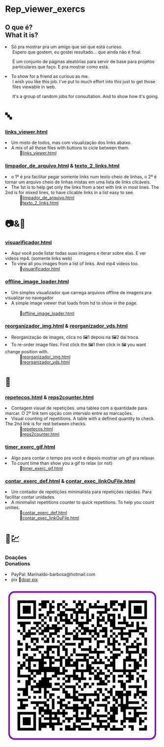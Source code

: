 # Rep_viewer_exercs


<h2>O que é?<br> What it is?</h2>
  <li>Só pra mostrar pra um amigo que sei que está curioso. <ul> Espero que gostem, eu gostei resultado... que ainda não é final.</ul><ul>É um conjunto de páginas aleatórias para servir de base para projetos particulares que faço. E pra mostrar como está.</ul></li>
<li>To show for a friend as curious as me. <ul> I wish you like this job. I've put to much effort into this just to get those files viewable in web. </ul><ul>It's a group of random jobs for consultation. And to show how it's going.</ul></li>

<div>
<h1>
🔤
</h1>
<h3><a target="_blank" href="https://htmlpreview.github.io/?https://github.com/magoexodia/Rep_viewer_exercs/blob/main/links_viewer.html">links_viewer.html</a></h3>
<li> Um misto de todos, mas com visualização dos links abaixo.
<li> A mix of all those files with buttons to cicle between them. 
<br>&nbsp;&nbsp;&nbsp;&nbsp;&nbsp;&nbsp;&nbsp;&nbsp;&nbsp;&nbsp;&nbsp;&nbsp;🔗<a target="_blank" href="https://htmlpreview.github.io/?https://github.com/magoexodia/Rep_viewer_exercs/blob/main/links_viewer.html">links_viewer.html</a>



<h3><a target="_blank" href="https://htmlpreview.github.io/?https://github.com/magoexodia/Rep_viewer_exercs/blob/main/limpador_de_arquivo.html">limpador_de_arquivo.html</a> & <a target="_blank" href="https://htmlpreview.github.io/?https://github.com/magoexodia/Rep_viewer_exercs/blob/main/texto_2_links.html">texto_2_links.html</a></h3>
<li> o 1º é pra facilitar pegar somente links num texto cheio de linhas, o 2º é tornar um arquivo cheio de linhas mistas em uma lista de links clicáveis.
<li> The 1st is to help get only the links from a text with link in most lines. The 2nd is for mixed lines, to have clicable links in a list easy to see.
<br>&nbsp;&nbsp;&nbsp;&nbsp;&nbsp;&nbsp;&nbsp;&nbsp;&nbsp;&nbsp;&nbsp;&nbsp;🔗<a target="_blank" href="https://htmlpreview.github.io/?https://github.com/magoexodia/Rep_viewer_exercs/blob/main/limpador_de_arquivo.html">limpador_de_arquivo.html</a>
<br>&nbsp;&nbsp;&nbsp;&nbsp;&nbsp;&nbsp;&nbsp;&nbsp;&nbsp;&nbsp;&nbsp;&nbsp;🔗<a target="_blank" href="https://htmlpreview.github.io/?https://github.com/magoexodia/Rep_viewer_exercs/blob/main/texto_2_links.html">texto_2_links.html</a>


<h1>
📷&🎥
</h1>


<h3><a target="_blank" href="https://htmlpreview.github.io/?https://github.com/magoexodia/Rep_viewer_exercs/blob/main/visuarificador.html">visuarificador.html</a></h3>
<li> Aqui você pode listar todas suas imagens e iterar sobre elas. E ver videos mp4. (somente links web)
<li> To view all you images from a list of links. And mp4 videos too. 
<br>&nbsp;&nbsp;&nbsp;&nbsp;&nbsp;&nbsp;&nbsp;&nbsp;&nbsp;&nbsp;&nbsp;&nbsp;🔗<a target="_blank" href="https://htmlpreview.github.io/?https://github.com/magoexodia/Rep_viewer_exercs/blob/main/visuarificador.html">visuarificador.html</a>

<h3><a target="_blank" href="https://htmlpreview.github.io/?https://github.com/magoexodia/Rep_viewer_exercs/blob/main/offline_image_loader.html">offline_image_loader.html</a></h3>
<li>Um simples visualizador que carrega arquivos offline de imagens pra visualizar no navegador</li>
<li>A simple image viewer that loads from hd to show in the page.</li>
<br>&nbsp;&nbsp;&nbsp;&nbsp;&nbsp;&nbsp;&nbsp;&nbsp;&nbsp;&nbsp;&nbsp;&nbsp;🔗<a target="_blank" href="https://htmlpreview.github.io/?https://github.com/magoexodia/Rep_viewer_exercs/blob/main/offline_image_loader.html">offline_image_loader.html</a>
</p>

<h3><a target="_blank" href="https://htmlpreview.github.io/?https://github.com/magoexodia/Rep_viewer_exercs/blob/main/reorganizador_img.html">reorganizador_img.html</a> & <a target="_blank" href="https://htmlpreview.github.io/?https://github.com/magoexodia/Rep_viewer_exercs/blob/main/reorganizador_vds.html">reorganizador_vds.html</a></h3>
<li> Reorganização de images, clica no 🖼️1 depois na 🖼️2 daí troca.
<li> To re-order image files. First click the 🖼️1 then click in 🖼️ you want change position with.
<br>&nbsp;&nbsp;&nbsp;&nbsp;&nbsp;&nbsp;&nbsp;&nbsp;&nbsp;&nbsp;&nbsp;&nbsp;🔗<a target="_blank" href="https://htmlpreview.github.io/?https://github.com/magoexodia/Rep_viewer_exercs/blob/main/reorganizador_img.html">reorganizador_img.html</a>
<br>&nbsp;&nbsp;&nbsp;&nbsp;&nbsp;&nbsp;&nbsp;&nbsp;&nbsp;&nbsp;&nbsp;&nbsp;🔗<a target="_blank" href="https://htmlpreview.github.io/?https://github.com/magoexodia/Rep_viewer_exercs/blob/main/reorganizador_vds.html">reorganizador_vds.html</a>

<h1>
🔢
</h1>

<h3><a target="_blank" href="https://htmlpreview.github.io/?https://github.com/magoexodia/Rep_viewer_exercs/blob/main/repetecos.html">repetecos.html</a> & <a target="_blank" href="https://htmlpreview.github.io/?https://github.com/magoexodia/Rep_viewer_exercs/blob/main/reps2counter.html">reps2counter.html</a></h3> 
<li> Contagem visual de repetições. uma tablea com a quantidade para marcar. O 2º link tem opção com intervalo entre as marcações.
<li> Visual counting of repetitions. A table with a defined quantity to check. The 2nd link is for rest between checks.
<br>&nbsp;&nbsp;&nbsp;&nbsp;&nbsp;&nbsp;&nbsp;&nbsp;&nbsp;&nbsp;&nbsp;&nbsp;🔗<a target="_blank" href="https://htmlpreview.github.io/?https://github.com/magoexodia/Rep_viewer_exercs/blob/main/repetecos.html">repetecos.html</a>
<br>&nbsp;&nbsp;&nbsp;&nbsp;&nbsp;&nbsp;&nbsp;&nbsp;&nbsp;&nbsp;&nbsp;&nbsp;🔗<a target="_blank" href="https://htmlpreview.github.io/?https://github.com/magoexodia/Rep_viewer_exercs/blob/main/reps2counter.html">reps2counter.html</a>



<h3><a target="_blank" href="https://htmlpreview.github.io/?https://github.com/magoexodia/Rep_viewer_exercs/blob/main/timer_exerc_gif.html">timer_exerc_gif.html</a></h3> 
<li> Algo para contar o tempo pra você e depois mostrar um gif pra relaxar.
<li> To count time than show you a gif to relax (or not)
<br>&nbsp;&nbsp;&nbsp;&nbsp;&nbsp;&nbsp;&nbsp;&nbsp;&nbsp;&nbsp;&nbsp;&nbsp;🔗<a target="_blank" href="https://htmlpreview.github.io/?https://github.com/magoexodia/Rep_viewer_exercs/blob/main/timer_exerc_gif.html">timer_exerc_gif.html</a>



<h3><a target="_blank" href="https://htmlpreview.github.io/?https://github.com/magoexodia/Rep_viewer_exercs/blob/main/contar_exerc_def.html">contar_exerc_def.html</a> & <a target="_blank" href="https://htmlpreview.github.io/?https://github.com/magoexodia/Rep_viewer_exercs/blob/main/contar_exec_linkOuFile.html">contar_exec_linkOuFile.html</a></h2>
<li> Um contador de repetições minimalista para repetições rápidas. Para facilitar contar unidades.
<li> A minimalist repetitions counter to quick repetitions. To help you count unities.
<br>&nbsp;&nbsp;&nbsp;&nbsp;&nbsp;&nbsp;&nbsp;&nbsp;&nbsp;&nbsp;&nbsp;&nbsp;🔗<a target="_blank" href="https://htmlpreview.github.io/?https://github.com/magoexodia/Rep_viewer_exercs/blob/main/contar_exerc_def.html">contar_exerc_def.html</a>
<br>&nbsp;&nbsp;&nbsp;&nbsp;&nbsp;&nbsp;&nbsp;&nbsp;&nbsp;&nbsp;&nbsp;&nbsp;🔗<a target="_blank" href="https://htmlpreview.github.io/?https://github.com/magoexodia/Rep_viewer_exercs/blob/main/contar_exec_linkOuFile.html">contar_exec_linkOuFile.html</a>
  
  <h1>
  💸💹
  </h1>
<h3>Doações<br>Donations</h3>
<li>PayPal: Marinaldo-barbosa@hotmail.com</li>
<li>pix 🔗<a href="https://nubank.com.br/pagar/tq1wa/9hDxPeWoNB">doar pix</a></li>

<img src="https://github.com/magoexodia/Rep_viewer_exercs/blob/main/pix_pix_pix.png"></div>

